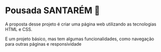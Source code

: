 # Pousada SANTARÉM :hotel:
A proposta desse projeto é criar uma página web utilizando as tecnologias HTML e CSS. 

E um projeto básico, mas tem algumas funcionalidades, como navegação para outras páginas e responsividade
